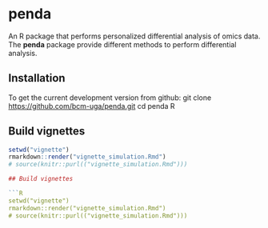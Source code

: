# penda

An R package that performs personalized differential analysis of omics data.
The __penda__ package provide different methods to perform differential analysis.

## Installation

To get the current development version from github:
git clone https://github.com/bcm-uga/penda.git
cd penda 
R

## Build vignettes

```R
setwd("vignette")
rmarkdown::render("vignette_simulation.Rmd")
# source(knitr::purl(("vignette_simulation.Rmd")))

## Build vignettes

```R
setwd("vignette")
rmarkdown::render("vignette_simulation.Rmd")
# source(knitr::purl(("vignette_simulation.Rmd")))